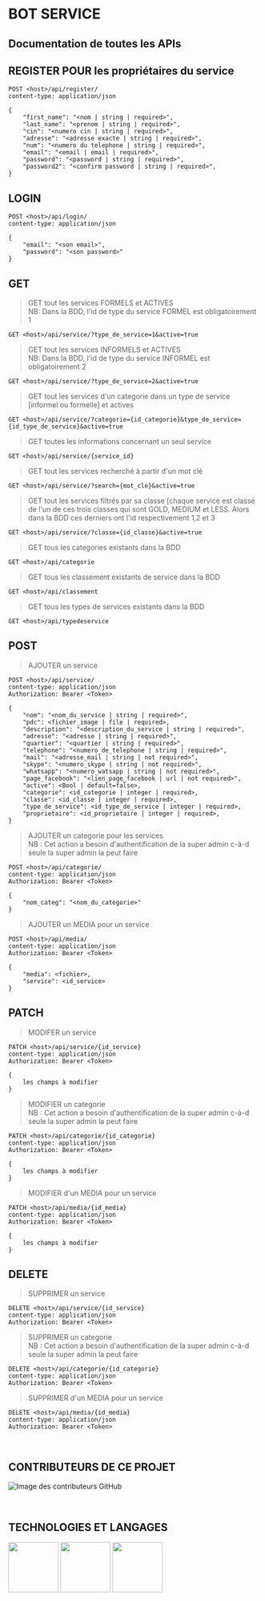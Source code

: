 # BOT SERVICE

## Documentation de toutes les APIs

## REGISTER POUR les propriétaires du service
```
POST <host>/api/register/
content-type: application/json

{
    "first_name": "<nom | string | required>",
    "last_name": "<prenom | string | required>",
    "cin": "<numero cin | string | required>",
    "adresse": "<adresse exacte | string | required>",
    "num": "<numero du telephone | string | required>",
    "email": "<email | email | required>",
    "password": "<password | string | required>",
    "password2": "<confirm password | string | required>",
}
```

## LOGIN 
```
POST <host>/api/login/
content-type: application/json

{
    "email": "<son email>",
    "password": "<son password>"
}

```
## GET

> GET tout les services FORMELS et ACTIVES <br>
> NB: Dans la BDD, l'id de type du service FORMEL est obligatoirement 1

```
GET <host>/api/service/?type_de_service=1&active=true
```

> GET tout les services INFORMELS et ACTIVES  <br>
> NB: Dans la BDD, l'id de type du service INFORMEL est obligatoirement 2

```
GET <host>/api/service/?type_de_service=2&active=true
```
> GET tout les services d'un categorie dans un type de service [informel ou formelle] et actives

```
GET <host>/api/service/?categorie={id_categorie}&type_de_service={id_type_de_service}&active=true
```

>GET toutes les informations concernant un seul service

```
GET <host>/api/service/{service_id}
```
> GET tout les services recherché à partir d'un mot clé

```
GET <host>/api/service/?search={mot_cle}&active=true
```
> GET tout les services filtrés par sa classe [chaque service est classé de l'un de ces trois classes qui sont GOLD, MEDIUM et LESS. Alors dans la BDD ces derniers ont l'id respectivement 1,2 et 3

```
GET <host>/api/service/?classe={id_classe}&active=true
```
> GET tous les categories existants dans la BDD

```
GET <host>/api/categorie
```
> GET tous les classement existants de service dans la BDD

```
GET <host>/api/classement
```
> GET tous les types de services existants dans la BDD

```
GET <host>/api/typedeservice
```
## POST

> AJOUTER un service

```
POST <host>/api/service/
content-type: application/json
Authorization: Bearer <Token>

{
    "nom": "<nom_du_service | string | required>",
    "pdc": <fichier_image | file | required>,
    "description": "<description_du_service | string | required>",
    "adresse": "<adresse | string | required>",
    "quartier": "<quartier | string | required>",
    "telephone": "<numero_de_telephone | string | required>",
    "mail": "<adresse_mail | string | not required>",
    "skype": "<numero_skype | string | not required>",
    "whatsapp": "<numero_watsapp | string | not required>",
    "page_facebook": "<lien_page_facebook | url | not required>",
    "active": <Bool | default=false>,
    "categorie": <id_categorie | integer | required>,
    "classe": <id_classe | integer | required>,
    "type_de_service": <id_type_de_service | integer | required>,
    "proprietaire": <id_proprietaire | integer | required>,
}
```

> AJOUTER un categorie pour les services <br>
> NB : Cet action a besoin d'authentification de la super admin c-à-d seule la super admin la peut faire 

```
POST <host>/api/categorie/
content-type: application/json
Authorization: Bearer <Token>

{
    "nom_categ": "<nom_du_categorie>"
}
```

> AJOUTER un MEDIA pour un service

```
POST <host>/api/media/
content-type: application/json
Authorization: Bearer <Token>

{
    "media": <fichier>,
    "service": <id_service>
}
```

## PATCH

> MODIFER un service

```
PATCH <host>/api/service/{id_service}
content-type: application/json
Authorization: Bearer <Token>

{
    les champs à modifier
}
```

> MODIFIER un categorie <br> 
> NB : Cet action a besoin d'authentification de la super admin c-à-d seule la super admin la peut faire 

```
PATCH <host>/api/categorie/{id_categorie}
content-type: application/json
Authorization: Bearer <Token>

{
    les champs à modifier
}
```

> MODIFIER d'un MEDIA pour un service

```
PATCH <host>/api/media/{id_media}
content-type: application/json
Authorization: Bearer <Token>

{
    les champs à modifier
}
```
## DELETE

> SUPPRIMER un service

```
DELETE <host>/api/service/{id_service}
content-type: application/json
Authorization: Bearer <Token>
```

> SUPPRIMER un categorie <br> 
> NB : Cet action a besoin d'authentification de la super admin c-à-d seule la super admin la peut faire 

```
DELETE <host>/api/categorie/{id_categorie}
content-type: application/json
Authorization: Bearer <Token>
```

> SUPPRIMER d'un MEDIA pour un service

```
DELETE <host>/api/media/{id_media}
content-type: application/json
Authorization: Bearer <Token>

```
<br>

## CONTRIBUTEURS DE CE PROJET
![Image des contributeurs GitHub](https://contrib.rocks/image?repo=iTeam-S/Aiza-izy-zany)


<br>

## TECHNOLOGIES ET LANGAGES
<p><img height="100" src="https://github.com/iTeam-S/Ampalibe/raw/main/docs/source/_static/ampalibe_logo.png"/>
<img height="100" src="https://www.django-rest-framework.org/img/logo.png"/>
<img height="100" src="https://upload.wikimedia.org/wikipedia/commons/thumb/c/c3/Python-logo-notext.svg/2048px-Python-logo-notext.svg.png"/></p>
